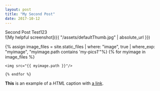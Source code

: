 ```yaml
---
layout: post
title: "My Second Post"
date: 2017-10-12
---
```



Second Post Test123
<br>
![My helpful screenshot]({{ "/assets/defaultThumb.jpg" | absolute_url }})
<br>

<div class="slider-wrapper theme-default">
<div id="slider" class="nivoSlider">     
    {% assign image_files = site.static_files | where: "image", true | where_exp: "myimage", "myimage.path contains 'my-pics1'"%}
    {% for myimage in image_files %}
    
    <img src="{{ myimage.path }}"/>

    {% endfor %}
</div> <!-- nivoSlider -->
</div> <!-- slider-wrapper theme -->

<div id="htmlcaption" class="nivo-html-caption">     
    <strong>This</strong> is an example of a <em>HTML</em> caption with <a href="#">a link</a>. 
</div>

<script type="text/javascript"> 
$(window).on('load', function() {
    var nivoSlidera = function($) {
        $('#nivoSlider').nivoSlider({ 
            boxCols:7,
            boxRows:5,
            pauseTime:3000,
            effect:"fade",
            controlNav:true,
            directionNav:true,
            pauseOnHover:true,
            animSpeed:600,
            prevText:"&lt;",
            nextText:"&gt;",
            slices:15,
            manualAdvance:false
        });
    };
}); 
</script>
